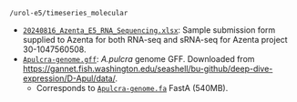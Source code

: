 `/urol-e5/timeseries_molecular`

- [`20240816_Azenta_E5_RNA_Sequencing.xlsx`](https://github.com/urol-e5/timeseries_molecular/new/main/data/20240816_Azenta_E5_RNA_Sequencing.xlsx): Sample submission form supplied to Azenta for both RNA-seq and sRNA-seq for Azenta project 30-1047560508.
- [`Apulcra-genome.gff`](./Apulcra-genome.gff): _A.pulcra_ genome GFF. Downloaded from https://gannet.fish.washington.edu/seashell/bu-github/deep-dive-expression/D-Apul/data/.
  - Corresponds to [`Apulcra-genome.fa`](https://gannet.fish.washington.edu/seashell/bu-github/deep-dive-expression/D-Apul/data/Apulcra-genome.fa) FastA (540MB).
